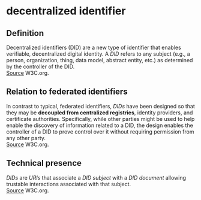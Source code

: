 # decentralized identifier
## Definition
Decentralized identifiers (DID) are a new type of identifier that enables verifiable, decentralized digital identity. A _DID_ refers to any subject (e.g., a person, organization, thing, data model, abstract entity, etc.) as determined by the controller of the DID.  
[Source](https://www.w3.org/TR/did-core/) W3C.org.

## Relation to federated identifiers
In contrast to typical, federated identifiers, _DIDs_ have been designed so that they may be **decoupled from centralized registries**, identity providers, and certificate authorities. Specifically, while other parties might be used to help enable the discovery of information related to a DID, the design enables the controller of a DID to prove control over it without requiring permission from any other party.  
[Source](https://www.w3.org/TR/did-core/) W3C.org.

## Technical presence
_DIDs_ are _URIs_ that associate a _DID subject_ with a _DID document_ allowing trustable interactions associated with that subject.  
[Source](https://www.w3.org/TR/did-core/) W3C.org.
